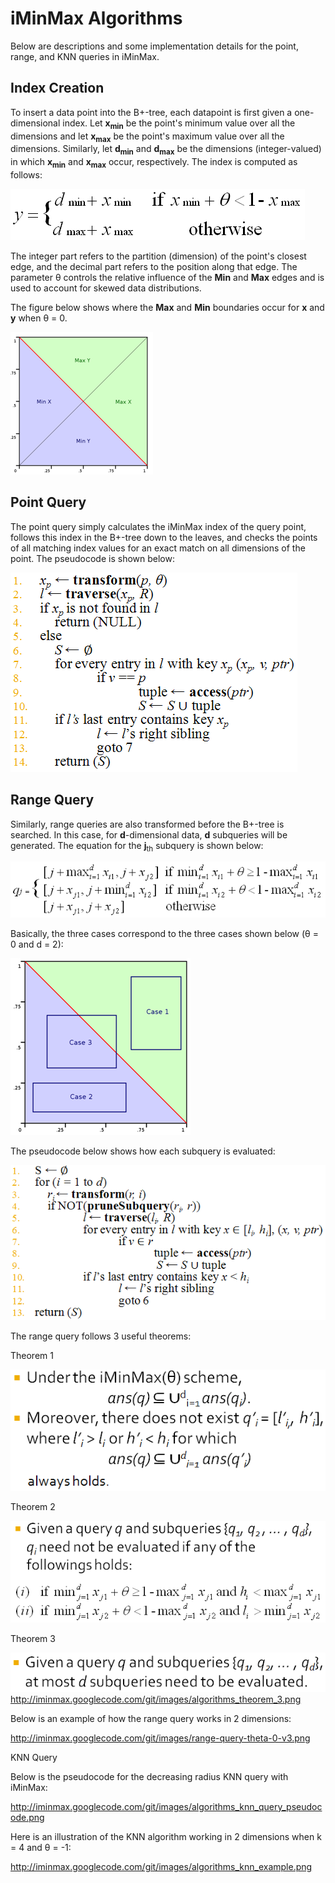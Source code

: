 # iMinMax Algorithms

Below are descriptions and some implementation details for the point, range, and KNN queries in iMinMax.

## Index Creation

To insert a data point into the B+-tree, each datapoint is first given a 
one-dimensional index. Let **x<sub>min</sub>** be the point's minimum 
value over 
all the dimensions and let **x<sub>max</sub>** be the point's 
maximum value over 
all the dimensions. Similarly, let **d<sub>min</sub>** and 
**d<sub>max</sub>** be the 
dimensions (integer-valued) in which **x<sub>min</sub>** and 
**x<sub>max</sub>** occur, 
respectively. The index is computed as follows:

![Index Creation Equation](/images/algorithms_index.png)

The integer part refers to the partition (dimension) of the point's 
closest edge, and the decimal part refers to the position 
along that edge. The parameter θ controls the relative influence 
of the **Min** and **Max** edges and is used to account for 
skewed data distributions.

The figure below shows where the **Max** and **Min** boundaries 
occur for **x** and **y** when θ = 0.

![Max and Min Boundaries](/images/algorithms_index_boundaries.png)

## Point Query

The point query simply calculates the iMinMax index of the query point, 
follows this index in the B+-tree down to the leaves, and checks the 
points of all matching index values for an exact match on all 
dimensions of the point. The pseudocode is shown below:


![Point Query Pseudocode](/images/algorithms_point_query_pseudocode_resized.png)

## Range Query

Similarly, range queries are also transformed before the B+-tree is 
searched. In this case, for **d**-dimensional data, 
**d** subqueries will be generated. The equation for the 
**j**<sub>th</sub> subquery is shown below:

![Range Query Equations](/images/algorithms_range_transformation.png)

Basically, the three cases correspond to the three cases shown below (θ = 0 and d = 2):

![Range Query Cases](/images/algorithms_range_cases.png)

The pseudocode below shows how each subquery is evaluated:

![Range Query Pseudocode](/images/algorithms_range_query_pseudocode.png)

The range query follows 3 useful theorems:

Theorem 1

![Range Query Theorem 1](/images/algorithms_theorem_1.png)

Theorem 2

![Range Query Theorem 2](/images/algorithms_theorem_2.png)

Theorem 3

![Range Query Theorem 3](/images/algorithms_theorem_3.png)
http://iminmax.googlecode.com/git/images/algorithms_theorem_3.png

Below is an example of how the range query works in 2 dimensions:

http://iminmax.googlecode.com/git/images/range-query-theta-0-v3.png

KNN Query

Below is the pseudocode for the decreasing radius KNN query with iMinMax:

http://iminmax.googlecode.com/git/images/algorithms_knn_query_pseudocode.png

Here is an illustration of the KNN algorithm working in 2 dimensions when k = 4 and θ = -1:

http://iminmax.googlecode.com/git/images/algorithms_knn_example.png


